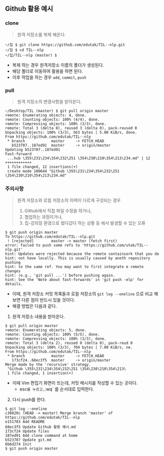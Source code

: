 ## Github 활용 예시

### clone

> 원격 저장소를 복제 해온다. 



```
~/집 $ git clone https://github.com/edutak/TIL--nlp.git
~/집 $ cd TIL--nlp
~/집/TIL--nlp (master) $
```

* 복제 하는 경우 원격저장소 이름의 폴더가 생성된다.
* 해당 폴더로 이동하여 활용을 하면 된다.
* 이후 작업을 하는 경우 `add`, `commit`, `push`



### pull

> 원격 저장소의 변경사항을 받아온다.

```
~/Desktop/TIL (master) $ git pull origin master
remote: Enumerating objects: 4, done.
remote: Counting objects: 100% (4/4), done.
remote: Compressing objects: 100% (3/3), done.
remote: Total 3 (delta 0), reused 3 (delta 0), pack-reused 0
Unpacking objects: 100% (3/3), 563 bytes | 5.00 KiB/s, done.
From https://github.com/edutak/TIL--nlp
 * branch            master     -> FETCH_HEAD
   b523707..187ed91  master     -> origin/master
Updating b523707..187ed91
Fast-forward
 ...hub \355\231\234\354\232\251 \354\230\210\354\213\234.md" | 12 ++++++++++++
 1 file changed, 12 insertions(+)
 create mode 100644 "Github \355\231\234\354\232\251 \354\230\210\354\213\234.md"
```

### 

### 주의사항

> 원격 저장소와 로컬 저장소의 이력이 다르게 구성되는 경우
>
> 1. Github에서 직접 파일 수정을 하거나,
> 2. 협업하는 과정이거나,
> 3. 집-강의장 환경으로 왔다갔다 하는 상황 등 에서 발생할 수 있는 오류

``` 
$ git push origin master
To https://github.com/edutak/TIL--nlp.git
 ! [rejected]        master -> master (fetch first)
error: failed to push some refs to 'https://github.com/utak/TIL--nlp.git'
hint: Updates were rejected because the remote containsork that you do
hint: not have locally. This is usually caused by anoth repository pushing
hint: to the same ref. You may want to first integrate e remote changes
hint: (e.g., 'git pull ...') before pushing again.
hint: See the 'Note about fast-forwards' in 'git push -elp' for details.
```

- 이때, 원격 저장소 커밋 목록들과 로컬 저장소의 `git log --oneline` 으로 비교 해보면 다른 점이 반드시 있을 것이다.
- 해결 방법은 다음과 같다.



1) 원격 저장소 내용을 받아온다.

```
$ git pull origin master
remote: Enumerating objects: 5, done.
remote: Counting objects: 100% (5/5), done.
remote: Compressing objects: 100% (3/3), done.
remote: Total 3 (delta 2), reused 0 (delta 0), pack-reud 0
Unpacking objects: 100% (3/3), 704 bytes | 7.00 KiB/s, ne.
From https://github.com/edutak/TIL--nlp
 * branch            master     -> FETCH_HEAD
   173cf24..68ec3f5  master     -> origin/master
Merge made by the 'recursive' strategy.
 "Github \355\231\234\354\232\251 \354\230\210\354\213\
 1 file changed, 1 insertion(+)
```

 * 이때 Vim 편집기 화면이 뜨는데, 커밋 메시지를 작성할 수 있는 곳이다. 
   	* esc` 를 누르고, `:wq` 를 순서대로 입력한다.

 2) 다시 push를 한다.

```
$ git log --oneline
c30820c (HEAD -> master) Merge branch 'master' of https://github.com/edutak/TIL--nlp
e151783 Add README
68ec3f5 Update Github 활용 예시.md
173cf24 Update files
187ed91 Add clone command at home
b523707 Update git.md
6b6d274 Init
$ git push origin master
```

